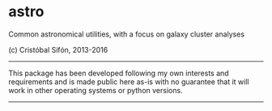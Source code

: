 # astro

Common astronomical utilities, with a focus on galaxy cluster analyses

(c) Cristóbal Sifón, 2013-2016

---

This package has been developed following my own interests and requirements and is made public here as-is with no guarantee that it will work in other operating systems or python versions.

---
